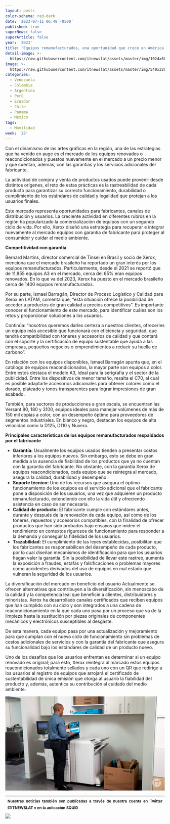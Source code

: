 ```yaml
---
layout: posts
color-schema: red-dark
date: '2023-07-11 06:48 -0500'
published: true
superNews: false
superArticle: false
year: '2023'
title: 'Equipos remanufacturados, una oportunidad que crece en América Latina'
detail-image: >-
  https://raw.githubusercontent.com/itnewslat/assets/master/img/1024x680/hombre-en-copiadora-g.jpg
image: >-
  https://raw.githubusercontent.com/itnewslat/assets/master/img/540x320/hombre-en-copiadora-p.jpg
categories:
  - Venezuela
  - Colombia
  - Argentina
  - Perú
  - Ecuador
  - Chile
  - Panama
  - Mexico
tags:
  - Movilidad
week: '28'
---
```

Con el dinamismo de las artes gráficas en la región, una de las estrategias que ha venido en auge es el mercado de los equipos renovados o reacondicionados y puestos nuevamente en el mercado a un precio menor y que cuentan, además, con las garantías y los servicios adicionales del fabricante.

La actividad de compra y venta de productos usados puede provenir desde distintos orígenes, el reto de estas prácticas es la rastreabilidad de cada producto para garantizar su correcto funcionamiento, durabilidad o cumplimiento de los estándares de calidad y legalidad que protejan a los usuarios finales.

Este mercado representa oportunidades para fabricantes, canales de distribución y usuarios. La creciente actividad en diferentes rubros en la región ha popularizado la comercialización de equipos con un segundo ciclo de vida. Por ello, Xerox diseñó una estrategia para recuperar e integrar nuevamente al mercado equipos con garantía de fabricante para proteger al consumidor y cuidar el medio ambiente.

**Competitividad con garantía**

Bernard Martins, director comercial de Tinsei en Brasil y socio de Xerox, menciona que el mercado brasileño ha reportado un gran interés por los equipos remanufacturados. Particularmente, desde el 2021 se reportó que de 11,855 equipos A3 en el mercado, cerca del 65% eran equipos renovados. En lo que va del 2023, Xerox ha puesto en el mercado brasileño cerca de 1400 equipos remanufacturados.

Por su parte, Ismael Barragán, Director de Proceso Logístico y Calidad para Xerox en LATAM, comenta que, “esta situación ofrece la posibilidad de acceder a productos de gran calidad a precios competitivos”. Es importante conocer el funcionamiento de este mercado, para identificar cuáles son los retos y proporcionar soluciones a los usuarios.

Continúa: “nosotros queremos darles certeza a nuestros clientes, ofrecerles un equipo más accesible que funcionará con eficiencia y seguridad, que tendrá compatibilidad con tóneres y accesorios de calidad y que contará con el soporte y la certificación de equipo sustentable que ayuda a las empresas, pequeños negocios o emprendimientos a reducir su huella de carbono”.

En relación con los equipos disponibles, Ismael Barragán apunta que, en el catálogo de equipos reacondicionados, la mayor parte son equipos a color. Entre estos destaca el modelo A3, ideal para la serigrafia y el sector de la publicidad. Entre los dispositivos de menor tamaño, resalta el C70, al cual es posible adaptarle accesorios adicionales para obtener colores como el dorado, plateado y tonos transparentes para lograr impresiones de gran acabado.

También, para sectores de producciones a gran escala, se encuentran las Versant 80, 180 y 3100, equipos ideales para manejar volúmenes de más de 150 mil copias a color, con un desempeño óptimo para proveedores de segmentos industriales. En blanco y negro, destacan los equipos de alta velocidad como la D125, D110 y Nuvera.

**Principales características de los equipos remanufacturados respaldados por el fabricante**

- **Garantía:** Usualmente los equipos usados tienden a presentar costos inferiores a los equipos nuevos. Sin embargo, esto se debe en gran medida a la ausencia de fiabilidad de los productos que ya no cuentan con la garantía del fabricante. No obstante, con la garantía Xerox de equipos reacondicionados, cada equipo que se reintegra al mercado, asegura la calidad, durabilidad y desempeño.
- **Soporte técnico:** Uno de los recursos que asegura el óptimo funcionamiento de los equipos es el servicio adicional que el fabricante pone a disposición de los usuarios, una vez que adquieren un producto remanufacturado, extendiendo con ello la vida útil y ofreciendo asistencia en caso de ser necesaria.
- **Calidad de producto:** El fabricante cumple con estándares antes, durante y después de la renovación de cada equipo, así como de los tóneres, repuestos y accesorios compatibles, con la finalidad de ofrecer productos que han sido probados bajo ensayos que miden el rendimiento en contextos rigurosos de funcionamiento para responder a la demanda y conseguir la fidelidad de los usuarios.
- **Trazabilidad:** El cumplimiento de las leyes establecidas, posibilitan que los fabricantes se responsabilicen del desempeño de cada producto, por lo cual diseñan mecanismos de identificación para que los usuarios hagan valer la garantía. Sin la posibilidad de llevar este rastreo, aumenta la exposición a fraudes, estafas y falsificaciones o problemas mayores como accidentes derivados del uso de equipos en mal estado que vulneran la seguridad de los usuarios.


La diversificación del mercado en beneficio del usuario
Actualmente se ofrecen alternativas que contribuyen a la diversificación, sin menoscabo de la calidad y la competencia leal que beneficie a clientes, distribuidores y minoristas. Xerox ha desarrollado canales certificados que reciben equipos que han cumplido con su ciclo y son integrados a una cadena de reacondicionamiento en la que cada uno pasa por un proceso que va de la limpieza hasta la sustitución por piezas originales de componentes mecánicos y electrónicos susceptibles al desgaste.

De esta manera, cada equipo pasa por una actualización y mejoramiento para que cumplan con el nuevo ciclo de funcionamiento sin problemas de costos adicionales de servicios y con la garantía del fabricante que asegura su funcionalidad bajo los estándares de calidad de un producto nuevo.

Uno de los desafíos que los usuarios enfrentan es determinar si un equipo renovado es original; para esto, Xerox reintegra al marcado estos equipos reacondicionados totalmente sellados y cada uno con un QR que redirige a los usuarios al registro de equipos que arrojará el certificado de sustentabilidad de única emisión que otorga al usuario la fiabilidad del producto y, además, autentica su contribución al cuidado del medio ambiente.

![](https://raw.githubusercontent.com/itnewslat/assets/master/img/540x320/hombre-en-copiadora-p.jpg)

<table style="height: 42px;" width="569">
<tbody>
<tr>
<td style="text-align: justify;"><sub><strong>Nuestras noticias también son publicadas a través de nuestra cuenta en Twitter <a href="https://twitter.com/itnewslat?lang=es">@ITNEWSLAT</a> y en la aplicación <a href="https://squidapp.co/en/">SQUID</a></strong></sub></td>
</tr>
</tbody>
</table>
<img src="https://tracker.metricool.com/c3po.jpg?hash=56f88a41e39ab42c063cc51676587a04"/>